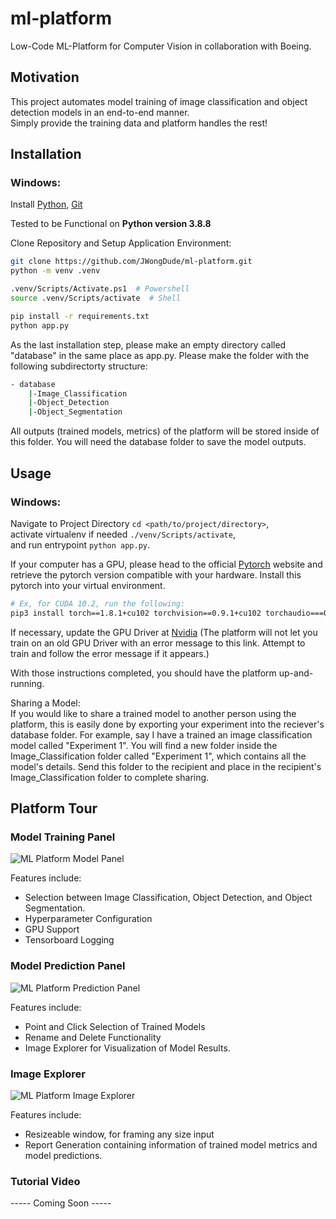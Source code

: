 # ml-platform 
Low-Code ML-Platform for Computer Vision in collaboration with Boeing.  

## Motivation 
This project automates model training of image classification and object detection models in an end-to-end manner. <br>
Simply provide the training data and platform handles the rest!

## Installation 
### Windows: 
Install [Python](https://www.python.org/downloads/), [Git](https://git-scm.com/downloads) 

Tested to be Functional on **Python version 3.8.8**

Clone Repository and Setup Application Environment: 
```bash
git clone https://github.com/JWongDude/ml-platform.git
python -m venv .venv

.venv/Scripts/Activate.ps1  # Powershell 
source .venv/Scripts/activate  # Shell

pip install -r requirements.txt
python app.py 
```

As the last installation step, please make an empty directory called "database" in the same place as app.py. Please make the folder with the following subdirectorty structure: 

```bash
- database
    |-Image_Classification
    |-Object_Detection
    |-Object_Segmentation
```
All outputs (trained models, metrics) of the platform will be stored inside of this folder. You will need the database folder to save the model outputs. 

## Usage
### Windows:
Navigate to Project Directory `cd <path/to/project/directory>`, <br>
activate virtualenv if needed `./venv/Scripts/activate`, <br>
and run entrypoint `python app.py`.<br>

If your computer has a GPU, please head to the official [Pytorch](https://pytorch.org/get-started/locally/) website and retrieve the pytorch version compatible with your hardware. Install this pytorch into your virtual environment.

```bash 
# Ex, for CUDA 10.2, run the following: 
pip3 install torch==1.8.1+cu102 torchvision==0.9.1+cu102 torchaudio===0.8.1 -f https://download.pytorch.org/whl/torch_stable.html

```
If necessary, update the GPU Driver at [Nvidia](https://www.nvidia.com/Download/index.aspx)
(The platform will not let you train on an old GPU Driver with an error message to this link.
Attempt to train and follow the error message if it appears.) 

With those instructions completed, you should have the platform up-and-running. 

Sharing a Model: <br>
If you would like to share a trained model to another person using the platform, this is easily done by exporting your experiment into the reciever's database folder. For example, 
say I have a trained an image classification model called "Experiment 1". You will find a new folder inside the Image_Classification folder called "Experiment 1", which contains all the model's details. Send this folder to the recipient and place in the recipient's Image_Classification folder to complete sharing. 

## Platform Tour
### Model Training Panel 
![ML Platform Model Panel](https://user-images.githubusercontent.com/54962990/118059403-511e7d00-b345-11eb-9fe5-468c96373097.PNG)

Features include: 
- Selection between Image Classification, Object Detection, and Object Segmentation. 
- Hyperparameter Configuration
- GPU Support 
- Tensorboard Logging 

### Model Prediction Panel 
![ML Platform Prediction Panel](https://user-images.githubusercontent.com/54962990/118061178-4665e700-b349-11eb-933f-aae6b5f65e58.PNG)

Features include:
- Point and Click Selection of Trained Models
- Rename and Delete Functionality
- Image Explorer for Visualization of Model Results.

### Image Explorer
![ML Platform Image Explorer](https://user-images.githubusercontent.com/54962990/118059503-888d2980-b345-11eb-98ea-5f52827fead5.PNG)

Features include: 
- Resizeable window, for framing any size input
- Report Generation containing information of trained model metrics and model predictions. 

### Tutorial Video
 ----- Coming Soon -----